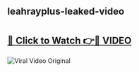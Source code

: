 ## leahrayplus-leaked-video 

# <h2><a href="http://freeplayer.one?title=leahrayplus-leaked-video&ref=21J">🔗 Click to Watch 👉🔴 VIDEO</a></h2>

<a href="http://freeplayer.one?title=leahrayplus-leaked-video&ref=21J" rel="nofollow" data-target="animated-image.originalLink"><img src="https://i.ibb.co.com/xMMVF88/686577567.gif" alt="Viral Video Original" style="max-width: 100%; display: inline-block;" data-target="animated-image.originalImage"></a>

